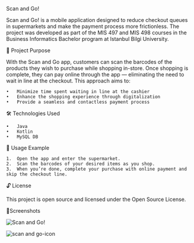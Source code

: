 
Scan and Go!

Scan and Go! is a mobile application designed to reduce checkout queues in supermarkets and make the payment process more frictionless. The project was developed as part of the MIS 497 and MIS 498 courses in the Business Informatics Bachelor program at Istanbul Bilgi University.

🚀 Project Purpose

With the Scan and Go app, customers can scan the barcodes of the products they wish to purchase while shopping in-store. Once shopping is complete, they can pay online through the app — eliminating the need to wait in line at the checkout. This approach aims to:

	•	Minimize time spent waiting in line at the cashier
	•	Enhance the shopping experience through digitalization
	•	Provide a seamless and contactless payment process

🛠 Technologies Used

	•	Java
	•	Kotlin
	•	MySQL DB

📱 Usage Example

	1.	Open the app and enter the supermarket.
	2.	Scan the barcodes of your desired items as you shop.
	3.	When you’re done, complete your purchase with online payment and skip the checkout line.

🔓 License

This project is open source and licensed under the Open Source License.

📱Screenshots

![Scan and Go!](https://github.com/user-attachments/assets/8391f49a-27d2-461e-9579-fb8468cec6f2)

![scan and go-icon](https://github.com/user-attachments/assets/0bd940e5-df33-492a-b223-57c0599f1178)
